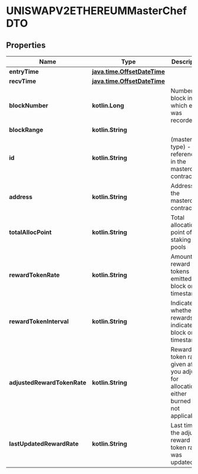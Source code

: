 
# UNISWAPV2ETHEREUMMasterChefDTO

## Properties
Name | Type | Description | Notes
------------ | ------------- | ------------- | -------------
**entryTime** | [**java.time.OffsetDateTime**](java.time.OffsetDateTime.md) |  |  [optional]
**recvTime** | [**java.time.OffsetDateTime**](java.time.OffsetDateTime.md) |  |  [optional]
**blockNumber** | **kotlin.Long** | Number of block in which entity was recorded. |  [optional]
**blockRange** | **kotlin.String** |  |  [optional]
**id** | **kotlin.String** | (masterChef type) - (pid referenced in the masterchef contract) |  [optional]
**address** | **kotlin.String** | Address of the masterchef contract |  [optional]
**totalAllocPoint** | **kotlin.String** | Total allocation point of all staking pools |  [optional]
**rewardTokenRate** | **kotlin.String** | Amount of reward tokens emitted per block or timestamp |  [optional]
**rewardTokenInterval** | **kotlin.String** | Indicates whether rewards are indicated by block or timestamp |  [optional]
**adjustedRewardTokenRate** | **kotlin.String** | Reward token rate given after you adjust for allocations either burned or not applicable |  [optional]
**lastUpdatedRewardRate** | **kotlin.String** | Last time the adjusted reward token rate was updated |  [optional]




